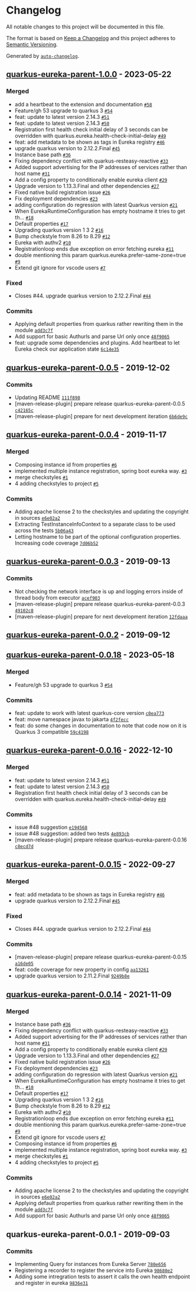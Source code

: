 # Changelog

All notable changes to this project will be documented in this file.

The format is based on [Keep a Changelog](https://keepachangelog.com/en/1.0.0/)
and this project adheres to [Semantic Versioning](https://semver.org/spec/v2.0.0.html).

Generated by [`auto-changelog`](https://github.com/CookPete/auto-changelog).

## [quarkus-eureka-parent-1.0.0](https://github.com/fmcejudo/quarkus-eureka/compare/quarkus-eureka-parent-0.0.5...quarkus-eureka-parent-1.0.0) - 2023-05-22

### Merged

- add a heartbeat to the extension and documentation [`#58`](https://github.com/fmcejudo/quarkus-eureka/pull/58)
- Feature/gh 53 upgrade to quarkus 3 [`#54`](https://github.com/fmcejudo/quarkus-eureka/pull/54)
- feat: update to latest version 2.14.3 [`#51`](https://github.com/fmcejudo/quarkus-eureka/pull/51)
- feat: update to latest version 2.14.3 [`#50`](https://github.com/fmcejudo/quarkus-eureka/pull/50)
- Registration first health check initial delay of 3 seconds can be overridden with quarkus.eureka.health-check-initial-delay [`#49`](https://github.com/fmcejudo/quarkus-eureka/pull/49)
- feat: add metadata to be shown as tags in Eureka registry [`#46`](https://github.com/fmcejudo/quarkus-eureka/pull/46)
- upgrade quarkus version to 2.12.2.Final [`#45`](https://github.com/fmcejudo/quarkus-eureka/pull/45)
- Instance base path [`#36`](https://github.com/fmcejudo/quarkus-eureka/pull/36)
- Fixing dependency conflict with quarkus-resteasy-reactive [`#33`](https://github.com/fmcejudo/quarkus-eureka/pull/33)
- Added support advertising for the IP addresses of services rather than host name [`#31`](https://github.com/fmcejudo/quarkus-eureka/pull/31)
- Add a config property to conditionally enable eureka client [`#29`](https://github.com/fmcejudo/quarkus-eureka/pull/29)
- Upgrade version to 1.13.3.Final and other dependencies [`#27`](https://github.com/fmcejudo/quarkus-eureka/pull/27)
- Fixed native build registration issue [`#26`](https://github.com/fmcejudo/quarkus-eureka/pull/26)
- Fix deployment dependencies [`#23`](https://github.com/fmcejudo/quarkus-eureka/pull/23)
- adding configuration do regression with latest Quarkus version [`#21`](https://github.com/fmcejudo/quarkus-eureka/pull/21)
- When EurekaRuntimeConfiguration has empty hostname it tries to get th… [`#18`](https://github.com/fmcejudo/quarkus-eureka/pull/18)
- Default properties [`#17`](https://github.com/fmcejudo/quarkus-eureka/pull/17)
- Upgrading quarkus version 1 3 2 [`#16`](https://github.com/fmcejudo/quarkus-eureka/pull/16)
- Bump checkstyle from 8.26 to 8.29 [`#12`](https://github.com/fmcejudo/quarkus-eureka/pull/12)
- Eureka with authv2 [`#10`](https://github.com/fmcejudo/quarkus-eureka/pull/10)
- Registrationloop ends due exception on error fetching eureka [`#11`](https://github.com/fmcejudo/quarkus-eureka/pull/11)
- double mentioning this param quarkus.eureka.prefer-same-zone=true [`#9`](https://github.com/fmcejudo/quarkus-eureka/pull/9)
- Extend git ignore for vscode users [`#7`](https://github.com/fmcejudo/quarkus-eureka/pull/7)

### Fixed

- Closes #44. upgrade quarkus version to 2.12.2.Final [`#44`](https://github.com/fmcejudo/quarkus-eureka/issues/44)

### Commits

- Applying default properties from quarkus rather rewriting them in the module [`add3c7f`](https://github.com/fmcejudo/quarkus-eureka/commit/add3c7f1af4bd9b74341dab8377ab2bd41915c4b)
- Add support for basic Authurls and parse Url only once [`48f9065`](https://github.com/fmcejudo/quarkus-eureka/commit/48f906592906d34583cf14db771674c09a7a54b9)
- feat: upgrade some dependencies and plugins. Add heartbeat to let Eureka check our application state [`6c14e35`](https://github.com/fmcejudo/quarkus-eureka/commit/6c14e357a8436e0c11a32e5b1184a1bbc9793431)

## [quarkus-eureka-parent-0.0.5](https://github.com/fmcejudo/quarkus-eureka/compare/quarkus-eureka-parent-0.0.4...quarkus-eureka-parent-0.0.5) - 2019-12-02

### Commits

- Updating README [`111f898`](https://github.com/fmcejudo/quarkus-eureka/commit/111f89890c25a6eb5d5211e7d00caa3d6b957570)
- [maven-release-plugin] prepare release quarkus-eureka-parent-0.0.5 [`c42165c`](https://github.com/fmcejudo/quarkus-eureka/commit/c42165ccf8fea268f2300afca77f1c9de404a686)
- [maven-release-plugin] prepare for next development iteration [`6b6de9c`](https://github.com/fmcejudo/quarkus-eureka/commit/6b6de9c1956567e2e6c7c6b547c2af6d5dde0060)

## [quarkus-eureka-parent-0.0.4](https://github.com/fmcejudo/quarkus-eureka/compare/quarkus-eureka-parent-0.0.3...quarkus-eureka-parent-0.0.4) - 2019-11-17

### Merged

- Composing instance id from properties [`#6`](https://github.com/fmcejudo/quarkus-eureka/pull/6)
- implemented multiple instance registration, spring boot eureka way. [`#3`](https://github.com/fmcejudo/quarkus-eureka/pull/3)
- merge checkstyles [`#1`](https://github.com/fmcejudo/quarkus-eureka/pull/1)
- 4 adding checkstyles to project [`#5`](https://github.com/fmcejudo/quarkus-eureka/pull/5)

### Commits

- Adding apache license 2 to the checkstyles and updating the copyright in sources [`e6e02a2`](https://github.com/fmcejudo/quarkus-eureka/commit/e6e02a29b9837e70b06cf12efaa12ea6781cb15f)
- Extracting TestInstanceInfoContext to a separate class to be used across the tests [`5b06a43`](https://github.com/fmcejudo/quarkus-eureka/commit/5b06a43725b712775e0cb0619793af93b8c2b9f5)
- Letting hostname to be part of the optional configuration properties. Increasing code coverage [`7d06b52`](https://github.com/fmcejudo/quarkus-eureka/commit/7d06b52247a7a31184164350ccb0d6785d782d5b)

## [quarkus-eureka-parent-0.0.3](https://github.com/fmcejudo/quarkus-eureka/compare/quarkus-eureka-parent-0.0.2...quarkus-eureka-parent-0.0.3) - 2019-09-13

### Commits

- Not checking the network interface is up and logging errors inside of thread body from executor [`acef903`](https://github.com/fmcejudo/quarkus-eureka/commit/acef9031f77b5bf22ef0d04592e0b1bef08a508e)
- [maven-release-plugin] prepare release quarkus-eureka-parent-0.0.3 [`49102c8`](https://github.com/fmcejudo/quarkus-eureka/commit/49102c8377d7d55fda93b3b20c279d74ea40da88)
- [maven-release-plugin] prepare for next development iteration [`12fdaaa`](https://github.com/fmcejudo/quarkus-eureka/commit/12fdaaa102918871622f634671eb370003428a38)

## [quarkus-eureka-parent-0.0.2](https://github.com/fmcejudo/quarkus-eureka/compare/quarkus-eureka-parent-0.0.18...quarkus-eureka-parent-0.0.2) - 2019-09-12

## [quarkus-eureka-parent-0.0.18](https://github.com/fmcejudo/quarkus-eureka/compare/quarkus-eureka-parent-0.0.16...quarkus-eureka-parent-0.0.18) - 2023-05-18

### Merged

- Feature/gh 53 upgrade to quarkus 3 [`#54`](https://github.com/fmcejudo/quarkus-eureka/pull/54)

### Commits

- feat: update to work with latest quarkus-core version [`c0ea773`](https://github.com/fmcejudo/quarkus-eureka/commit/c0ea77381efae92856f552134f551c4e0a6a6a8a)
- feat: move namespace javax to jakarta [`4f2fecc`](https://github.com/fmcejudo/quarkus-eureka/commit/4f2fecc235756391e2722c047b135b247ee53070)
- feat: do some changes in documentation to note that code now on it is Quarkus 3 compatible [`59c4198`](https://github.com/fmcejudo/quarkus-eureka/commit/59c4198777a16e2019317f199824d3ca98b6ce24)

## [quarkus-eureka-parent-0.0.16](https://github.com/fmcejudo/quarkus-eureka/compare/quarkus-eureka-parent-0.0.15...quarkus-eureka-parent-0.0.16) - 2022-12-10

### Merged

- feat: update to latest version 2.14.3 [`#51`](https://github.com/fmcejudo/quarkus-eureka/pull/51)
- feat: update to latest version 2.14.3 [`#50`](https://github.com/fmcejudo/quarkus-eureka/pull/50)
- Registration first health check initial delay of 3 seconds can be overridden with quarkus.eureka.health-check-initial-delay [`#49`](https://github.com/fmcejudo/quarkus-eureka/pull/49)

### Commits

- issue #48 suggestion [`e194568`](https://github.com/fmcejudo/quarkus-eureka/commit/e194568fba310d79d50613fea901533c787455e1)
- issue #48 suggestion: added two tests [`4e893cb`](https://github.com/fmcejudo/quarkus-eureka/commit/4e893cbeaa025988fd20a143bede3f784abb36ac)
- [maven-release-plugin] prepare release quarkus-eureka-parent-0.0.16 [`c8ecd7d`](https://github.com/fmcejudo/quarkus-eureka/commit/c8ecd7d74279403545570653c0858d5b061b0f77)

## [quarkus-eureka-parent-0.0.15](https://github.com/fmcejudo/quarkus-eureka/compare/quarkus-eureka-parent-0.0.14...quarkus-eureka-parent-0.0.15) - 2022-09-27

### Merged

- feat: add metadata to be shown as tags in Eureka registry [`#46`](https://github.com/fmcejudo/quarkus-eureka/pull/46)
- upgrade quarkus version to 2.12.2.Final [`#45`](https://github.com/fmcejudo/quarkus-eureka/pull/45)

### Fixed

- Closes #44. upgrade quarkus version to 2.12.2.Final [`#44`](https://github.com/fmcejudo/quarkus-eureka/issues/44)

### Commits

- [maven-release-plugin] prepare release quarkus-eureka-parent-0.0.15 [`a16de05`](https://github.com/fmcejudo/quarkus-eureka/commit/a16de05b473bc5ee32d7d6d35224dcfae09cc3e7)
- feat: code coverage for new property in config [`aa13261`](https://github.com/fmcejudo/quarkus-eureka/commit/aa1326171e3c2b1b82f1e9dc010395299b934542)
- upgrade quarkus version to 2.11.2.Final [`9249b8e`](https://github.com/fmcejudo/quarkus-eureka/commit/9249b8ef0aaa8e3e043962575ff986d292600fb4)

## [quarkus-eureka-parent-0.0.14](https://github.com/fmcejudo/quarkus-eureka/compare/quarkus-eureka-parent-0.0.1...quarkus-eureka-parent-0.0.14) - 2021-11-09

### Merged

- Instance base path [`#36`](https://github.com/fmcejudo/quarkus-eureka/pull/36)
- Fixing dependency conflict with quarkus-resteasy-reactive [`#33`](https://github.com/fmcejudo/quarkus-eureka/pull/33)
- Added support advertising for the IP addresses of services rather than host name [`#31`](https://github.com/fmcejudo/quarkus-eureka/pull/31)
- Add a config property to conditionally enable eureka client [`#29`](https://github.com/fmcejudo/quarkus-eureka/pull/29)
- Upgrade version to 1.13.3.Final and other dependencies [`#27`](https://github.com/fmcejudo/quarkus-eureka/pull/27)
- Fixed native build registration issue [`#26`](https://github.com/fmcejudo/quarkus-eureka/pull/26)
- Fix deployment dependencies [`#23`](https://github.com/fmcejudo/quarkus-eureka/pull/23)
- adding configuration do regression with latest Quarkus version [`#21`](https://github.com/fmcejudo/quarkus-eureka/pull/21)
- When EurekaRuntimeConfiguration has empty hostname it tries to get th… [`#18`](https://github.com/fmcejudo/quarkus-eureka/pull/18)
- Default properties [`#17`](https://github.com/fmcejudo/quarkus-eureka/pull/17)
- Upgrading quarkus version 1 3 2 [`#16`](https://github.com/fmcejudo/quarkus-eureka/pull/16)
- Bump checkstyle from 8.26 to 8.29 [`#12`](https://github.com/fmcejudo/quarkus-eureka/pull/12)
- Eureka with authv2 [`#10`](https://github.com/fmcejudo/quarkus-eureka/pull/10)
- Registrationloop ends due exception on error fetching eureka [`#11`](https://github.com/fmcejudo/quarkus-eureka/pull/11)
- double mentioning this param quarkus.eureka.prefer-same-zone=true [`#9`](https://github.com/fmcejudo/quarkus-eureka/pull/9)
- Extend git ignore for vscode users [`#7`](https://github.com/fmcejudo/quarkus-eureka/pull/7)
- Composing instance id from properties [`#6`](https://github.com/fmcejudo/quarkus-eureka/pull/6)
- implemented multiple instance registration, spring boot eureka way. [`#3`](https://github.com/fmcejudo/quarkus-eureka/pull/3)
- merge checkstyles [`#1`](https://github.com/fmcejudo/quarkus-eureka/pull/1)
- 4 adding checkstyles to project [`#5`](https://github.com/fmcejudo/quarkus-eureka/pull/5)

### Commits

- Adding apache license 2 to the checkstyles and updating the copyright in sources [`e6e02a2`](https://github.com/fmcejudo/quarkus-eureka/commit/e6e02a29b9837e70b06cf12efaa12ea6781cb15f)
- Applying default properties from quarkus rather rewriting them in the module [`add3c7f`](https://github.com/fmcejudo/quarkus-eureka/commit/add3c7f1af4bd9b74341dab8377ab2bd41915c4b)
- Add support for basic Authurls and parse Url only once [`48f9065`](https://github.com/fmcejudo/quarkus-eureka/commit/48f906592906d34583cf14db771674c09a7a54b9)

## quarkus-eureka-parent-0.0.1 - 2019-09-03

### Commits

- Implementing Query for instances from Eureka Server [`780e656`](https://github.com/fmcejudo/quarkus-eureka/commit/780e656afb83ae93af7586a29f708778b674afc1)
- Registering a recorder to register the service into Eureka [`98680e2`](https://github.com/fmcejudo/quarkus-eureka/commit/98680e209d75216deab5387994a1b5b7687a645f)
- Adding some intregration tests to assert it calls the own health endpoint and register in eureka [`9836e31`](https://github.com/fmcejudo/quarkus-eureka/commit/9836e31ebfe10d29e5efe53525625115070cd0c8)
